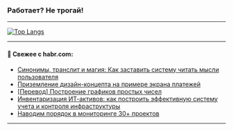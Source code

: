 ### Работает? Не трогай!

---
<!--
#### 🛠️ Technical stack:

![Java](https://img.shields.io/badge/Java-informational?logo=Oracle&style=flat&logoColor=white&color=FF4500)
![Kotlin](https://img.shields.io/badge/Kotlin-informational?logo=Kotlin&style=flat&logoColor=white&color=774D97)
![TS](https://img.shields.io/badge/TypeScript-informational?logo=typeScript&style=flat&logoColor=black&color=017acc)
![Python](https://img.shields.io/badge/Python-informational?logo=Python&style=flat&logoColor=black&color=ffdd54) <br>
![Spring](https://img.shields.io/badge/Spring-informational?logo=Spring&style=flat&logoColor=white&color=6DB33F) 
![SpringBoot](https://img.shields.io/badge/SpringBoot-informational?logo=SpringBoot&style=flat&logoColor=white&color=6DB33F)
![Nest](https://img.shields.io/badge/NestJS-informational?logo=NestJS&style=flat&logoColor=white&color=E0234E) 
![NodeJS](https://img.shields.io/badge/NodeJS-informational?logo=node.js&style=flat&logoColor=white&color=70A760)<br>
![PostgreSQL](https://img.shields.io/badge/PostgreSQL-informational?logo=PostgreSQL&style=flat&logoColor=white&color=DAA520)
![MongoDB](https://img.shields.io/badge/MongoDB-informational?logo=MongoDB&style=flat&logoColor=white&color=870000)
![Apache](https://img.shields.io/badge/Apache-informational?logo=apache&style=flat&logoColor=white&color=f74e28)

___ 
-->

<!--- #### 🛠️ : --->

[![Top Langs](https://github-readme-stats-82jvfl3w3-advtsettinggmailcoms-projects.vercel.app/api/top-langs/?username=zloylis&langs_count=10&hide_title=true&title_color=e6edf3&size_weight=0.5&count_weight=0.5&layout=compact&hide_progress=true&hide_border=true&theme=dracula)](https://github.com/zloylis)

<!---


####  :octocat:&nbsp;&nbsp; Статистика:

![GitHub stats](https://github-readme-stats-u2qms2cxw-advtsettinggmailcoms-projects.vercel.app/api?username=zloylis&show_icons=true&hide_border=true&theme=dracula&title_color=e6edf3&include_all_commits=true&count_private=true&hide_rank=false&hide_title=true&rank_icon=github)
-->
---

#### 💬 Свежее с habr.com:

<!-- BLOG-POST-LIST:START -->
- [Синонимы, транслит и магия: Как заставить систему читать мысли пользователя](https://habr.com/ru/articles/866980/?utm_source=habrahabr&utm_medium=rss&utm_campaign=866980)
- [Приземление дизайн-концепта на примере экрана платежей](https://habr.com/ru/companies/otpbank/articles/865806/?utm_source=habrahabr&utm_medium=rss&utm_campaign=865806)
- [[Перевод] Построение графиков простых чисел](https://habr.com/ru/articles/866948/?utm_source=habrahabr&utm_medium=rss&utm_campaign=866948)
- [Инвентаризация ИТ-активов: как построить эффективную систему учета и контроля инфраструктуры](https://habr.com/ru/companies/simpleone/articles/866940/?utm_source=habrahabr&utm_medium=rss&utm_campaign=866940)
- [Наводим порядок в мониторинге 30+ проектов](https://habr.com/ru/companies/2gis/articles/866140/?utm_source=habrahabr&utm_medium=rss&utm_campaign=866140)
<!-- BLOG-POST-LIST:END -->

---
